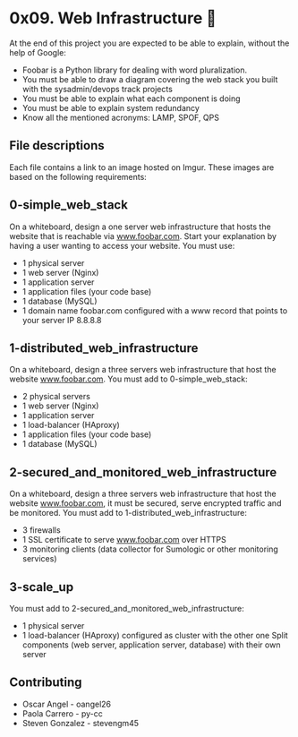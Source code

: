 # 0x09. Web Infrastructure :robot:

At the end of this project you are expected to be able to explain, without the help of Google:
- Foobar is a Python library for dealing with word pluralization.
- You must be able to draw a diagram covering the web stack you built with the sysadmin/devops track projects
- You must be able to explain what each component is doing
- You must be able to explain system redundancy
- Know all the mentioned acronyms: LAMP, SPOF, QPS

## File descriptions

Each file contains a link to an image hosted on Imgur. These images are based on the following requirements:

## 0-simple_web_stack

On a whiteboard, design a one server web infrastructure that hosts the website that is reachable via www.foobar.com. Start your explanation by having a user wanting to access your website.
You must use:

- 1 physical server
- 1 web server (Nginx)
- 1 application server
- 1 application files (your code base)
- 1 database (MySQL)
- 1 domain name foobar.com configured with a www record that points to your server IP 8.8.8.8

## 1-distributed_web_infrastructure
On a whiteboard, design a three servers web infrastructure that host the website www.foobar.com.
You must add to 0-simple_web_stack:

- 2 physical servers
- 1 web server (Nginx)
- 1 application server
- 1 load-balancer (HAproxy)
- 1 application files (your code base)
- 1 database (MySQL)

## 2-secured_and_monitored_web_infrastructure

On a whiteboard, design a three servers web infrastructure that host the website www.foobar.com, it must be secured, serve encrypted traffic and be monitored.
You must add to 1-distributed_web_infrastructure:

- 3 firewalls
- 1 SSL certificate to serve www.foobar.com over HTTPS
- 3 monitoring clients (data collector for Sumologic or other monitoring services)

## 3-scale_up
You must add to 2-secured_and_monitored_web_infrastructure:

- 1 physical server
- 1 load-balancer (HAproxy) configured as cluster with the other one
Split components (web server, application server, database) with their own server

## Contributing
- Oscar Angel - oangel26
- Paola Carrero - py-cc
- Steven Gonzalez - stevengm45
